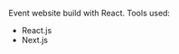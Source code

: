 Event website build with React.
Tools used:
    <ul>
        <li>React.js</li >
        <li>Next.js</li>
    </ul>